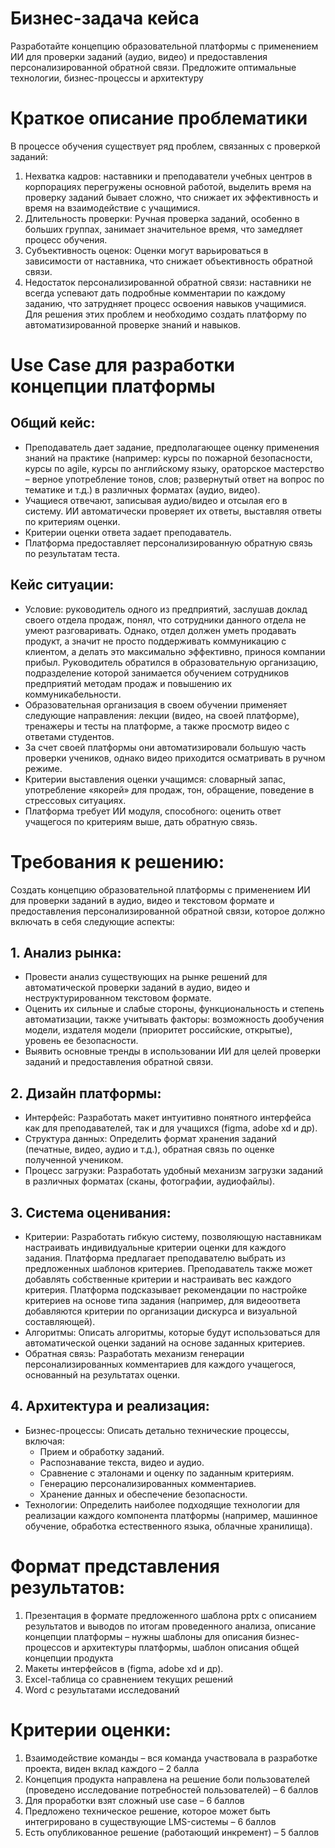 # Бизнес-задача кейса
Разработайте концепцию образовательной платформы с применением ИИ для проверки заданий (аудио, видео) и предоставления персонализированной обратной связи.
Предложите оптимальные технологии, бизнес-процессы и архитектуру

# Краткое описание проблематики
В процессе обучения существует ряд проблем, связанных с проверкой заданий:
1. Нехватка кадров: наставники и преподаватели учебных центров в корпорациях перегружены основной работой, выделить время на проверку заданий бывает сложно, что снижает их эффективность и время на взаимодействие с учащимися.
2. Длительность проверки: Ручная проверка заданий, особенно в больших группах, занимает значительное время, что замедляет процесс обучения.
3. Субъективность оценок: Оценки могут варьироваться в зависимости от наставника, что снижает объективность обратной связи.
4. Недостаток персонализированной обратной связи: наставники не всегда успевают дать подробные комментарии по каждому заданию, что затрудняет процесс освоения навыков учащимися.
Для решения этих проблем и необходимо создать платформу по автоматизированной проверке знаний и навыков.

# Use Case для разработки концепции платформы
## Общий кейс:
- Преподаватель дает задание, предполагающее оценку применения знаний на практике (например: курсы по пожарной безопасности, курсы по agile, курсы по английскому языку, ораторское мастерство – верное употребление тонов, слов; развернутый ответ на вопрос по тематике и т.д.) в различных форматах (аудио, видео).
- Учащиеся отвечают, записывая аудио/видео и отсылая его в систему. ИИ автоматически проверяет их ответы, выставляя ответы по критериям оценки.
- Критерии оценки ответа задает преподаватель.
- Платформа предоставляет персонализированную обратную связь по результатам теста.
## Кейс ситуации:
- Условие: руководитель одного из предприятий, заслушав доклад своего отдела продаж, понял, что сотрудники данного отдела не умеют разговаривать. Однако, отдел должен уметь продавать продукт, а значит не просто поддерживать коммуникацию с клиентом, а делать это максимально эффективно, принося компании прибыл.
Руководитель обратился в образовательную организацию, подразделение которой занимается обучением сотрудников предприятий методам продаж и повышению их коммуникабельности.
- Образовательная организация в своем обучении применяет следующие направления: лекции (видео, на своей платформе), тренажеры и тесты на платформе, а также просмотр видео с ответами студентов.
- За счет своей платформы они автоматизировали большую часть проверки учеников, однако видео приходится осматривать в ручном режиме.
- Критерии выставления оценки учащимся: словарный запас, употребление «якорей» для продаж, тон, обращение, поведение в стрессовых ситуациях.
- Платформа требует ИИ модуля, способного: оценить ответ учащегося по критериям выше, дать обратную связь.

# Требования к решению:
Создать концепцию образовательной платформы с применением ИИ для проверки заданий в аудио, видео и текстовом формате и предоставления персонализированной обратной связи, которое должно включать в себя следующие аспекты:

## 1. Анализ рынка:
- Провести анализ существующих на рынке решений для автоматической проверки заданий в аудио, видео и неструктурированном текстовом формате.
- Оценить их сильные и слабые стороны, функциональность и степень автоматизации, также учитывать факторы: возможность дообучения модели, издателя модели (приоритет российские, открытые), уровень ее безопасности.
- Выявить основные тренды в использовании ИИ для целей проверки заданий и предоставления обратной связи.

## 2. Дизайн платформы:
- Интерфейс: Разработать макет интуитивно понятного интерфейса как для преподавателей, так и для учащихся (figma, adobe xd и др).
- Структура данных: Определить формат хранения заданий (печатные, видео, аудио и т.д.), обратная связь по оценке полученной учеником.
- Процесс загрузки: Разработать удобный механизм загрузки заданий в различных форматах (сканы, фотографии, аудиофайлы).

## 3. Система оценивания:
- Критерии: Разработать гибкую систему, позволяющую наставникам настраивать индивидуальные критерии оценки для каждого задания. Платформа предлагает преподавателю выбрать из предложенных шаблонов критериев. Преподаватель также может добавлять собственные критерии и настраивать вес каждого критерия. Платформа подсказывает рекомендации по настройке критериев на основе типа задания (например, для видеоответа добавляются критерии по организации дискурса и визуальной составляющей).
- Алгоритмы: Описать алгоритмы, которые будут использоваться для автоматической оценки заданий на основе заданных критериев.
- Обратная связь: Разработать механизм генерации персонализированных комментариев для каждого учащегося, основанный на результатах оценки.

## 4. Архитектура и реализация:
- Бизнес-процессы: Описать детально технические процессы, включая:
    - Прием и обработку заданий.
    - Распознавание текста, видео и аудио.
    - Сравнение с эталонами и оценку по заданным критериям.
    - Генерацию персонализированных комментариев.
    - Хранение данных и обеспечение безопасности.
- Технологии: Определить наиболее подходящие технологии для реализации каждого компонента платформы (например, машинное обучение, обработка естественного языка, облачные хранилища).

# Формат представления результатов:
1. Презентация в формате предложенного шаблона pptx с описанием результатов и выводов по итогам проведенного анализа, описание концепции платформы – нужны шаблоны для описания бизнес-процессов и архитектуры платформы, шаблон описания общей концепции продукта
2. Макеты интерфейсов в (figma, adobe xd и др).
3. Excel-таблица со сравнением текущих решений
4. Word с результатами исследований

# Критерии оценки:
1. Взаимодействие команды – вся команда участвовала в разработке проекта, виден вклад каждого – 2 балла
2. Концепция продукта направлена на решение боли пользователей (проведено исследование потребностей пользователей) – 6 баллов
3. Для проработки взят сложный use case – 6 баллов
4. Предложено техническое решение, которое может быть интегрировано в существующие LMS-системы – 6 баллов
5. Есть опубликованное решение (работающий инкремент) – 5 баллов
